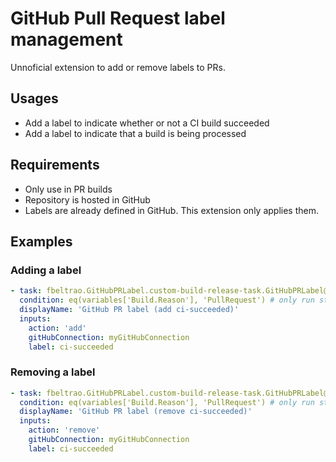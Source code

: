 # GitHub Pull Request label management

Unnoficial extension to add or remove labels to PRs.

## Usages

- Add a label to indicate whether or not a CI build succeeded
- Add a label to indicate that a build is being processed

## Requirements

- Only use in PR builds
- Repository is hosted in GitHub
- Labels are already defined in GitHub. This extension only applies them.

## Examples

### Adding a label

```yaml
- task: fbeltrao.GitHubPRLabel.custom-build-release-task.GitHubPRLabel@0
  condition: eq(variables['Build.Reason'], 'PullRequest') # only run step if it is a PR
  displayName: 'GitHub PR label (add ci-succeeded)'
  inputs:
    action: 'add'
    gitHubConnection: myGitHubConnection
    label: ci-succeeded
```

### Removing a label

```yaml
- task: fbeltrao.GitHubPRLabel.custom-build-release-task.GitHubPRLabel@0
  condition: eq(variables['Build.Reason'], 'PullRequest') # only run step if it is a PR
  displayName: 'GitHub PR label (remove ci-succeeded)'
  inputs:
    action: 'remove'
    gitHubConnection: myGitHubConnection
    label: ci-succeeded
```
